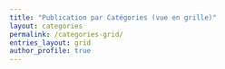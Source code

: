 ```yaml
---
title: "Publication par Catégories (vue en grille)"
layout: categories
permalink: /categories-grid/
entries_layout: grid
author_profile: true
---
```

